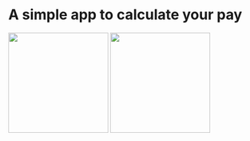 # A simple app to calculate your pay

<img src="https://github.com/user-attachments/assets/d5314000-8a50-4705-b4c4-be31d13623dd" width="200" />

<img src="https://github.com/user-attachments/assets/124c9dc6-c46d-4432-977b-a8fa77a614a6" width="200" />
